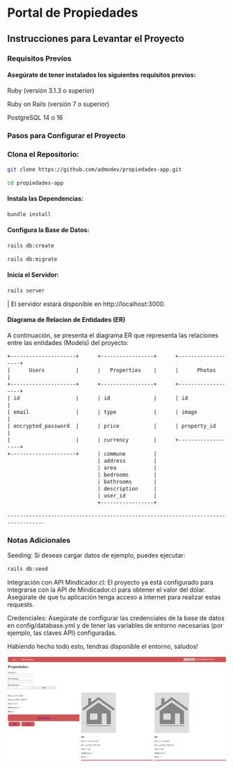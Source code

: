 # Portal de Propiedades

## Instrucciones para Levantar el Proyecto

### Requisitos Previos

#### Asegúrate de tener instalados los siguientes requisitos previos:

Ruby (versión 3.1.3 o superior)

Ruby on Rails (versión 7 o superior)

PostgreSQL 14 o 16

### Pasos para Configurar el Proyecto

### Clona el Repositorio:

```bash
git clone https://github.com/admodev/propiedades-app.git
```

```bash
cd propiedades-app
```

#### Instala las Dependencias:

```bash
bundle install
```

#### Configura la Base de Datos:

```bash
rails db:create
```

```bash
rails db:migrate
```

#### Inicia el Servidor:

```bash
rails server
```

| El servidor estará disponible en http://localhost:3000.

#### Diagrama de Relacion de Entidades (ER)

A continuación, se presenta el diagrama ER que representa las relaciones entre las entidades (Models) del proyecto:

```text
+---------------------+      +-----------------+      +-------------------+
|      Users          |      |   Properties    |      |      Photos       |
+---------------------+      +-----------------+      +-------------------+
| id                  |      | id              |      | id                |
| email               |      | type            |      | image             |
| encrypted_password  |      | price           |      | property_id       |
|                     |      | currency        |      +-------------------+
+---------------------+      | commune         |
                             | address         |
                             | area            |
                             | bedrooms        |
                             | bathrooms       |
                             | description     |
                             | user_id         |
                             +-----------------+
```

```text
----------------------------------------------------------------------------------
```

### Notas Adicionales

Seeding: Si deseas cargar datos de ejemplo, puedes ejecutar:

```bash
rails db:seed
```

Integración con API Mindicador.cl: El proyecto ya está configurado para integrarse con la API de Mindicador.cl para obtener el valor del dólar. Asegúrate de que tu aplicación tenga acceso a internet para realizar estas requests.

Credenciales: Asegúrate de configurar las credenciales de la base de datos en config/database.yml y de tener las variables de entorno necesarias (por ejemplo, las claves API) configuradas.

Habiendo hecho todo esto, tendras disponible el entorno, saludos!

![Screenshot](screenshot.png "screenshot")
